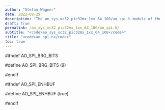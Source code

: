 ```yaml
---
author: "Stefan Wagner"
date: 2022-08-29
description: "The ao_sys_xc32_pic32mx_1xx_64_100/ao_spi.h module of the ao real-time operating system."
draft: true
permalink: /ao_sys_xc32_pic32mx_1xx_64_100/ao_spi.h/ 
subtitle: "<code>ao_sys_xc32_pic32mx_1xx_64_100</code>"
title: "<code>ao_spi.h</code>"
toc: true
---
```


#ifndef AO_SPI_BRG_BITS

#define AO_SPI_BRG_BITS     (9)

#endif

#ifndef AO_SPI_ENHBUF

#define AO_SPI_ENHBUF       (true)

#endif

